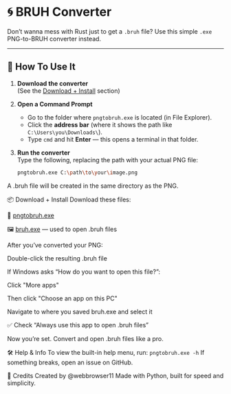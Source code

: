 # 🌀 BRUH Converter

Don’t wanna mess with Rust just to get a `.bruh` file? Use this simple `.exe` PNG-to-BRUH converter instead.

---

## 🚀 How To Use It

1. **Download the converter**  
   (See the [Download + Install](#download--install) section)

2. **Open a Command Prompt**  
   - Go to the folder where `pngtobruh.exe` is located (in File Explorer).
   - Click the **address bar** (where it shows the path like `C:\Users\you\Downloads\`).
   - Type `cmd` and hit **Enter** — this opens a terminal in that folder.

3. **Run the converter**  
   Type the following, replacing the path with your actual PNG file:

   ```bash
   pngtobruh.exe C:\path\to\your\image.png
A .bruh file will be created in the same directory as the PNG.

📦 Download + Install
Download these files:

🧱 [pngtobruh.exe](https://github.com/webbrowser11/BRUHIFF-CONVERTER/raw/refs/heads/main/pngtobruh.exe)

🖼️ [bruh.exe](https://github.com/webbrowser11/BRUHIFF-CONVERTER/raw/refs/heads/main/BRUHIFF/bruh.exe) — used to open .bruh files

After you’ve converted your PNG:

Double-click the resulting .bruh file

If Windows asks “How do you want to open this file?”:

Click "More apps"

Then click "Choose an app on this PC"

Navigate to where you saved bruh.exe and select it

✅ Check “Always use this app to open .bruh files”

Now you’re set. Convert and open .bruh files like a pro.

🛠️ Help & Info
To view the built-in help menu, run:
`pngtobruh.exe -h`
If something breaks, open an issue on GitHub.

💬 Credits
Created by @webbrowser11
Made with Python, built for speed and simplicity.
